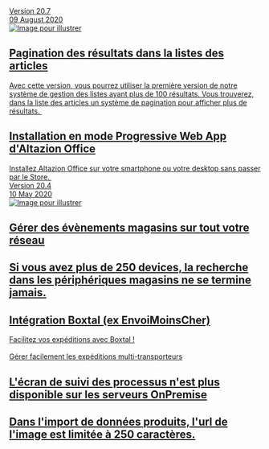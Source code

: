 <div class='releaseNotesGlobal'>
<a href='20_7.html'>
<div class='release'>
<div class='titreEtDate'>
<div class='titreEtDate2'><div class='version'>Version 20.7</div><div class='dateSortie'>09 August 2020</div></div>
</div>
<div class='descripEtImage'>
<img src='https://altazion.blob.core.windows.net/public/roadmap/20-7-pagination.png' class='imageEnAvant' alt='Image pour illustrer' />
<div class='lesItems'>
<div class='item highlight'>
<h2>Pagination des résultats dans la listes des articles</h2>
<div>Avec cette version, vous pourrez utiliser la première version de notre système de gestion des listes ayant plus de 100 résultats. Vous trouverez, dans la liste des articles un système de pagination pour afficher plus de résultats.&nbsp;</div>
</div>
<div class='item'>
<h2>Installation en mode Progressive Web App d'Altazion Office</h2>
<div>Installez Altazion Office sur votre smartphone ou votre desktop sans passer par le Store.&nbsp;</div>
</div>
</div>
<div>
</div>
</div>
</div>
</a>
<a href='20_4.html'>
<div class='release'>
<div class='titreEtDate'>
<div class='titreEtDate2'><div class='version'>Version 20.4</div><div class='dateSortie'>10 May 2020</div></div>
</div>
<div class='descripEtImage'>
<img src='https://altazion.blob.core.windows.net/public/roadmap/noimageforrelease.png' class='imageEnAvant' alt='Image pour illustrer' />
<div class='lesItems'>
<div class='item highlight'>
<h2>Gérer des évènements magasins sur tout votre réseau</h2>

</div>
<div class='item'>
<h2>Si vous avez plus de 250 devices, la recherche dans les périphériques magasins ne se termine jamais.</h2>

</div>
<div class='item'>
<h2>Intégration Boxtal (ex EnvoiMoinsCher) </h2>
<div>Facilitez vos expéditions avec Boxtal !</div><div><br></div><div>Gérer facilement les expéditions multi-transporteurs</div>
</div>
<div class='item'>
<h2>L'écran de suivi des processus n'est plus disponible sur les serveurs OnPremise</h2>

</div>
<div class='item'>
<h2>Dans l'import de données produits, l'url de l'image est limitée à 250 caractères.</h2>

</div>
</div>
<div>
</div>
</div>
</div>
</a>
</div>


